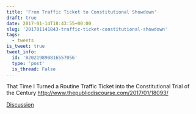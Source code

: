 ```yaml
---
title: 'From Traffic Ticket to Constitutional Showdown'
draft: true
date: 2017-01-14T18:43:55+00:00
slug: '201701141843-traffic-ticket-constitutional-showdown'
tags:
  - tweets
is_tweet: true
tweet_info:
  id: '820219890816557056'
  type: 'post'
  is_thread: False
---
```




That Time I Turned a Routine Traffic Ticket into the Constitutional Trial of the Century <http://www.thepublicdiscourse.com/2017/01/18093/>

[Discussion](https://x.com/sytelus/status/820219890816557056)
